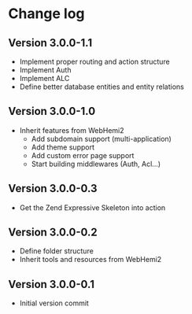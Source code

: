 Change log
==========

Version 3.0.0-1.1
-----------------
* Implement proper routing and action structure
* Implement Auth
* Implement ALC
* Define better database entities and entity relations

Version 3.0.0-1.0
-----------------
* Inherit features from WebHemi2
    * Add subdomain support (multi-application)
    * Add theme support
    * Add custom error page support
    * Start building middlewares (Auth, Acl...)

Version 3.0.0-0.3
-----------------
* Get the Zend Expressive Skeleton into action

Version 3.0.0-0.2
-----------------
* Define folder structure
* Inherit tools and resources from WebHemi2

Version 3.0.0-0.1
-----------------
* Initial version commit
